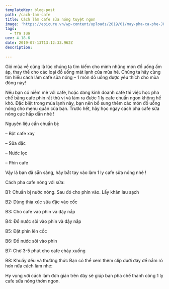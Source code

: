 ```yaml
---
templateKey: blog-post
path: /cach-lam-cafe
title: Cách làm cafe sữa nóng tuyệt ngon
image: 'https://epicure.vn/wp-content/uploads/2019/01/may-pha-ca-phe-JURA-IMPRESSA-F8-PIANO-BLACK.jpg' 
tags:
  - tra sua
uev: 4.18.6
date: 2019-07-13T13:12:33.962Z
description:
 
---
```



Gió mùa về cũng là lúc chúng ta tìm kiếm cho mình những món đồ uống ấm áp, thay thế cho các loại đồ uống mát lạnh của mùa hè. Chúng ta hãy cùng tìm hiểu cách làm cafe sữa nóng – 1 món đồ uống được yêu thích cho mùa đông này!

Nếu bạn có niềm mê với cafe, hoặc đang kinh doanh cafe thì việc học pha chế bằng cafe phin rất thú vị và làm ra được 1 ly cafe chuẩn ngon không hề khó. Đặc biệt trong mùa lạnh này, bạn nên bổ sung thêm các món đồ uống nóng cho menu quán của bạn. Trước hết, hãy học ngay cách pha cafe sữa nóng cực hấp dẫn nhé !

Nguyên liệu cần chuẩn bị:

– Bột cafe xay

– Sữa đặc

– Nước lọc

– Phin cafe

Vậy là bạn đã sẵn sàng, hãy bắt tay vào làm 1 ly cafe sữa nóng nhé !

Cách pha cafe nóng với sữa:

B1: Chuẩn bị nước nóng. Sau đó cho phin vào. Lấy khăn lau sạch

B2: Dùng thìa xúc sữa đặc vào cốc

B3: Cho cafe vào phin và đậy nắp

B4: Đổ nước sôi vào phin và đậy nắp

B5: Đặt phin lên cốc

B6: Đổ nước sôi vào phin

B7: Chờ 3-5 phút cho cafe chảy xuống

B8: Khuấy đều và thưởng thức Bạn có thể xem thêm clip dưới đây để nắm rõ hơn nữa cách làm nhé:

Hy vọng với cách làm đơn giản trên đây sẽ giúp bạn pha chế thành công 1 ly cafe sữa nóng thơm ngon.